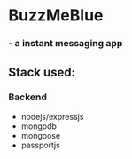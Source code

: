 # BuzzMeBlue

### - a instant messaging app

## Stack used:

### Backend

- nodejs/expressjs
- mongodb
- mongoose
- passportjs
